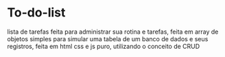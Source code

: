 # To-do-list

lista de tarefas feita para administrar sua rotina e tarefas, feita em array de objetos simples para simular uma tabela de um banco de dados e seus registros, feita em html css e js puro, utilizando o conceito de CRUD

